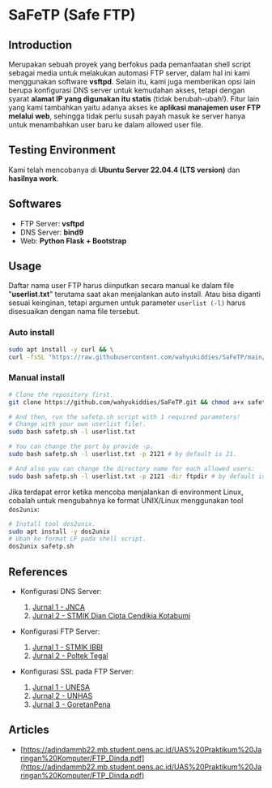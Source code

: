 # SaFeTP (Safe FTP)

## Introduction

Merupakan sebuah proyek yang berfokus pada pemanfaatan shell script sebagai media untuk melakukan automasi FTP server, dalam hal ini kami menggunakan software **vsftpd**. Selain itu, kami juga memberikan opsi lain berupa konfigurasi DNS server untuk kemudahan akses, tetapi dengan syarat **alamat IP yang digunakan itu statis** (tidak berubah-ubah!). Fitur lain yang kami tambahkan yaitu adanya akses ke **aplikasi manajemen user FTP melalui web**, sehingga tidak perlu susah payah masuk ke server hanya untuk menambahkan user baru ke dalam allowed user file.

## Testing Environment

Kami telah mencobanya di **Ubuntu Server 22.04.4 (LTS version)** dan **hasilnya work**.

## Softwares

- FTP Server: **vsftpd**
- DNS Server: **bind9**
- Web: **Python Flask + Bootstrap**

## Usage

Daftar nama user FTP harus diinputkan secara manual ke dalam file "**userlist.txt**" terutama saat akan menjalankan auto install. Atau bisa diganti sesuai keinginan, tetapi argumen untuk parameter `userlist (-l)` harus disesuaikan dengan nama file tersebut.

### Auto install

```bash
sudo apt install -y curl && \
curl -fsSL "https://raw.githubusercontent.com/wahyukiddies/SaFeTP/main/safetp.sh" | sudo bash -s -- -l userlist.txt
```

### Manual install

```bash
# Clone the repository first.
git clone https://github.com/wahyukiddies/SaFeTP.git && chmod a+x safetp.sh

# And then, run the safetp.sh script with 1 required parameters!
# Change with your own userlist file!.
sudo bash safetp.sh -l userlist.txt

# You can change the port by provide -p.
sudo bash safetp.sh -l userlist.txt -p 2121 # by default is 21.

# And also you can change the directory name for each allowed users:
sudo bash safetp.sh -l userlist.txt -p 2121 -dir ftpdir # by default is "$HOME/ftp".
```

Jika terdapat error ketika mencoba menjalankan di environment Linux, cobalah untuk mengubahnya ke format UNIX/Linux menggunakan tool `dos2unix`:

```sh
# Install tool dos2unix.
sudo apt install -y dos2unix
# Ubah ke format LF pada shell script.
dos2unix safetp.sh
```

## References

- Konfigurasi DNS Server:
  1. [Jurnal 1 - JNCA](https://jurnal.netplg.com/index.php/jnca/article/view/61/37)
  2. [Jurnal 2 - STMIK Dian Cipta Cendikia Kotabumi](https://www.dcckotabumi.ac.id/ojs/index.php/jik/article/view/236/169)

- Konfigurasi FTP Server:
  1. [Jurnal 1 - STMIK IBBI](https://ijcoreit.org/index.php/coreit/article/view/300)
  2. [Jurnal 2 - Poltek Tegal](https://perpustakaan.poltektegal.ac.id/index.php/index.php?p=fstream-pdf&fid=18923&bid=12369)

- Konfigurasi SSL pada FTP Server:
  1. [Jurnal 1 - UNESA](https://ejournal.unesa.ac.id/index.php/jinacs/article/view/60908/46839)
  2. [Jurnal 2 - UNHAS](https://journal.unhas.ac.id/index.php/juteks/article/view/5150/3325)
  3. [Jurnal 3 - GoretanPena](https://jurnal.goretanpena.com/index.php/JSSR/article/view/471/411)

## Articles

- [https://adindammb22.mb.student.pens.ac.id/UAS%20Praktikum%20Jaringan%20Komputer/FTP_Dinda.pdf](https://adindammb22.mb.student.pens.ac.id/UAS%20Praktikum%20Jaringan%20Komputer/FTP_Dinda.pdf)
